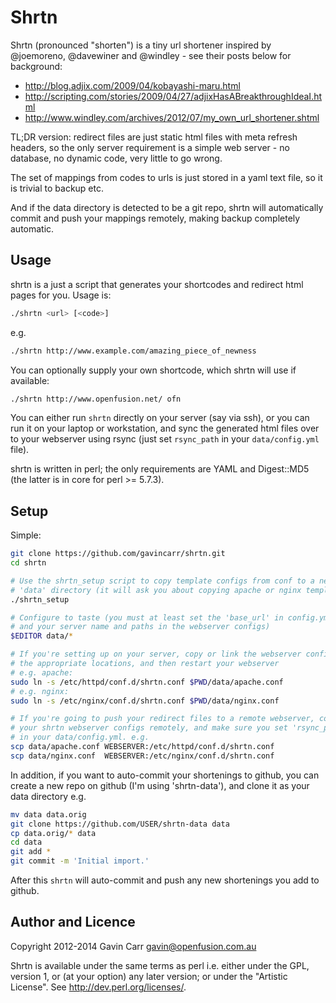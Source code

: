 Shrtn
=====

Shrtn (pronounced "shorten") is a tiny url shortener inspired by @joemoreno,
@davewiner and @windley - see their posts below for background:

- http://blog.adjix.com/2009/04/kobayashi-maru.html
- http://scripting.com/stories/2009/04/27/adjixHasABreakthroughIdeaI.html
- http://www.windley.com/archives/2012/07/my_own_url_shortener.shtml

TL;DR version: redirect files are just static html files with meta refresh
headers, so the only server requirement is a simple web server - no database,
no dynamic code, very little to go wrong.

The set of mappings from codes to urls is just stored in a yaml text file,
so it is trivial to backup etc.

And if the data directory is detected to be a git repo, shrtn will
automatically commit and push your mappings remotely, making backup
completely automatic.


Usage
-----

shrtn is a just a script that generates your shortcodes and redirect html
pages for you. Usage is:

```bash
./shrtn <url> [<code>]
```

e.g.

```bash
./shrtn http://www.example.com/amazing_piece_of_newness
```

You can optionally supply your own shortcode, which shrtn will use if
available:

```bash
./shrtn http://www.openfusion.net/ ofn
```

You can either run `shrtn` directly on your server (say via ssh), or you
can run it on your laptop or workstation, and sync the generated html files
over to your webserver using rsync (just set `rsync_path` in your
`data/config.yml` file).

shrtn is written in perl; the only requirements are YAML and Digest::MD5
(the latter is in core for perl >= 5.7.3).


Setup
-----

Simple:

```bash
git clone https://github.com/gavincarr/shrtn.git
cd shrtn

# Use the shrtn_setup script to copy template configs from conf to a new
# 'data' directory (it will ask you about copying apache or nginx templates)
./shrtn_setup

# Configure to taste (you must at least set the 'base_url' in config.yml,
# and your server name and paths in the webserver configs)
$EDITOR data/*

# If you're setting up on your server, copy or link the webserver configs to
# the appropriate locations, and then restart your webserver
# e.g. apache:
sudo ln -s /etc/httpd/conf.d/shrtn.conf $PWD/data/apache.conf
# e.g. nginx:
sudo ln -s /etc/nginx/conf.d/shrtn.conf $PWD/data/nginx.conf

# If you're going to push your redirect files to a remote webserver, copy
# your shrtn webserver configs remotely, and make sure you set 'rsync_path'
# in your data/config.yml. e.g.
scp data/apache.conf WEBSERVER:/etc/httpd/conf.d/shrtn.conf
scp data/nginx.conf  WEBSERVER:/etc/nginx/conf.d/shrtn.conf
```
  
In addition, if you want to auto-commit your shortenings to github, you
can create a new repo on github (I'm using 'shrtn-data'), and clone it
as your data directory e.g.

```bash
mv data data.orig
git clone https://github.com/USER/shrtn-data data
cp data.orig/* data
cd data
git add *
git commit -m 'Initial import.'
```

After this `shrtn` will auto-commit and push any new shortenings you add
to github.


Author and Licence
------------------

Copyright 2012-2014 Gavin Carr <gavin@openfusion.com.au>

Shrtn is available under the same terms as perl i.e. either under the
GPL, version 1, or (at your option) any later version; or under the
"Artistic License". See http://dev.perl.org/licenses/.


